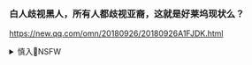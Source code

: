 ### 白人歧视黑人，所有人都歧视亚裔，这就是好莱坞现状么？
https://new.qq.com/omn/20180926/20180926A1FJDK.html

<details><summary>慎入🔞NSFW</summary>

Not Safe For Work
![](https://upload.wikimedia.org/wikipedia/commons/thumb/d/d3/Biohazard_Symbol_Specification.png/210px-Biohazard_Symbol_Specification.png)

<details><summary><b>风险自理Use At Your Own Risk🈲</summary>

### ls当天hhd宣读“新zg成立x言
https://www.dw.com/zh/ls当天hhd宣读新zg成立x言/a-53681974

zg是gc国际资助的，d覆了zg合法zf的恐怖z织。

</details>
</details>
